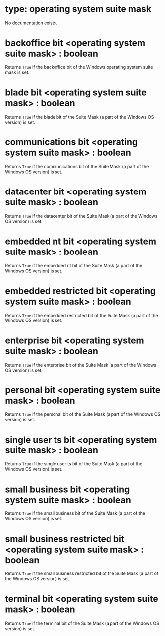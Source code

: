 # type: operating system suite mask

No documentation exists.

# backoffice bit &lt;operating system suite mask&gt; : boolean

Returns `True` if the backoffice bit of the Windows operating system suite mask is set.

# blade bit &lt;operating system suite mask&gt; : boolean

Returns `True` if the blade bit of the Suite Mask (a part of the Windows OS version) is set.

# communications bit &lt;operating system suite mask&gt; : boolean

Returns `True` if the communications bit of the Suite Mask (a part of the Windows OS version) is set.

# datacenter bit &lt;operating system suite mask&gt; : boolean

Returns `True` if the datacenter bit of the Suite Mask (a part of the Windows OS version) is set.

# embedded nt bit &lt;operating system suite mask&gt; : boolean

Returns `True` if the embedded nt bit of the Suite Mask (a part of the Windows OS version) is set.

# embedded restricted bit &lt;operating system suite mask&gt; : boolean

Returns `True` if the embedded restricted bit of the Suite Mask (a part of the Windows OS version) is set.

# enterprise bit &lt;operating system suite mask&gt; : boolean

Returns `True` if the enterprise bit of the Suite Mask (a part of the Windows OS version) is set.

# personal bit &lt;operating system suite mask&gt; : boolean

Returns `True` if the personal bit of the Suite Mask (a part of the Windows OS version) is set.

# single user ts bit &lt;operating system suite mask&gt; : boolean

Returns `True` if the single user ts bit of the Suite Mask (a part of the Windows OS version) is set.

# small business bit &lt;operating system suite mask&gt; : boolean

Returns `True` if the small business bit of the Suite Mask (a part of the Windows OS version) is set.

# small business restricted bit &lt;operating system suite mask&gt; : boolean

Returns `True` if the small business restricted bit of the Suite Mask (a part of the Windows OS version) is set.

# terminal bit &lt;operating system suite mask&gt; : boolean

Returns `True` if the terminal bit of the Suite Mask (a part of the Windows OS version) is set.
